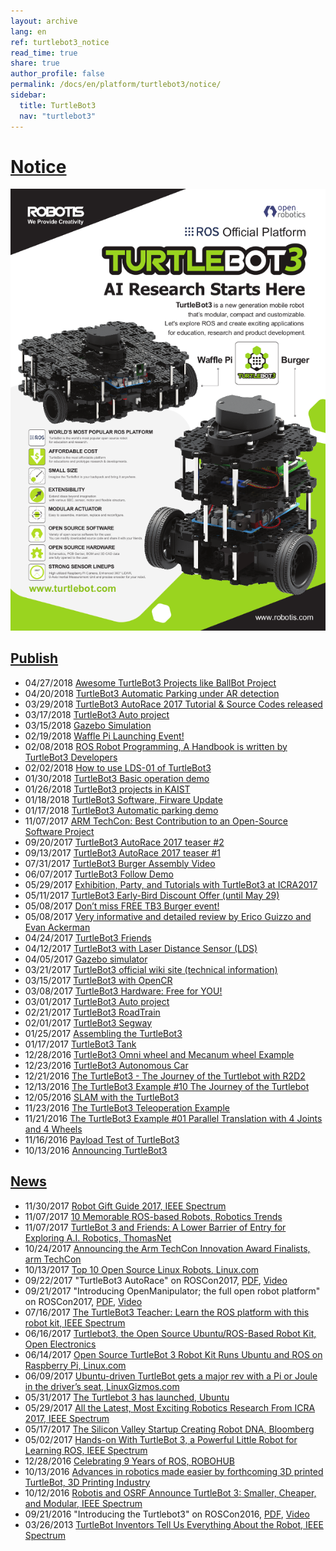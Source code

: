 ```yaml
---
layout: archive
lang: en
ref: turtlebot3_notice
read_time: true
share: true
author_profile: false
permalink: /docs/en/platform/turtlebot3/notice/
sidebar:
  title: TurtleBot3
  nav: "turtlebot3"
---
```


<div style="counter-reset: h1 1"></div>

# [Notice](#notice)

![](/assets/images/platform/turtlebot3/overview/turtlebot3_flyer_front_ver1806.png)

## [Publish](#publish)

  - 04/27/2018 [Awesome TurtleBot3 Projects like BallBot Project](https://discourse.ros.org/t/awesome-turtlebot3-projects-like-ballbot-project/4629)
  - 04/20/2018 [TurtleBot3 Automatic Parking under AR detection](https://discourse.ros.org/t/tb3-turtlebot3-automatic-parking-under-ar-detection/4476)
  - 03/29/2018 [TurtleBot3 AutoRace 2017 Tutorial & Source Codes released](https://discourse.ros.org/t/tb3-turtlebot3-autorace-2017-tutorial-source-codes-released/4339)
  - 03/17/2018 [TurtleBot3 Auto project](https://discourse.ros.org/t/tb3-turtlebot3-auto-project/1402)
  - 03/15/2018 [Gazebo Simulation](https://discourse.ros.org/t/tb3-gazebo-simulation/4207)
  - 02/19/2018 [Waffle Pi Launching Event!](https://discourse.ros.org/t/tb3-waffle-pi-launching-event/4005)
  - 02/08/2018 [ROS Robot Programming, A Handbook is written by TurtleBot3 Developers](http://community.robotsource.org/t/download-the-ros-robot-programming-book-for-free/51/)
  - 02/02/2018 [How to use LDS-01 of TurtleBot3](https://discourse.ros.org/t/tb3-how-to-use-lds-01-of-turtlebot3/3862)
  - 01/30/2018 [TurtleBot3 Basic operation demo](https://discourse.ros.org/t/tb3-turtlebot3-basic-operation-demo/3840)
  - 01/26/2018 [TurtleBot3 projects in KAIST](https://discourse.ros.org/t/turtlebot3-projects-in-kaist/3794)
  - 01/18/2018 [TurtleBot3 Software, Firware Update](https://discourse.ros.org/t/turtlebot3-software-and-firmware-update-and-waffle-pi/3729)
  - 01/17/2018 [TurtleBot3 Automatic parking demo](https://discourse.ros.org/t/tb3-turtlebot3-automatic-parking-demo/3720)
  - 11/07/2017 [ARM TechCon: Best Contribution to an Open-Source Software Project](https://discourse.ros.org/t/arm-techcon-best-contribution-to-an-open-source-software-project/3129)
  - 09/20/2017 [TurtleBot3 AutoRace 2017 teaser #2](https://discourse.ros.org/t/tb3-turtlebot3-autorace-2017-teaser-2/2701)
  - 09/13/2017 [TurtleBot3 AutoRace 2017 teaser #1](https://discourse.ros.org/t/tb3-turtlebot3-autorace-2017-teaser-1/2626)
  - 07/31/2017 [TurtleBot3 Burger Assembly Video](https://discourse.ros.org/t/tb3-turtlebot3-burger-assembly-video/2340)
  - 06/07/2017 [TurtleBot3 Follow Demo](https://discourse.ros.org/t/tb3-turtlebot3-follow-demo/1897)
  - 05/29/2017 [Exhibition, Party, and Tutorials with TurtleBot3 at ICRA2017](https://discourse.ros.org/t/tb3-exhibition-party-and-tutorials-with-turtlebot3-at-icra2017/1878)
  - 05/11/2017 [TurtleBot3 Early-Bird Discount Offer (until May 29)](https://discourse.ros.org/t/tb3-turtlebot3-early-bird-discount-offer-until-may-29/1830)
  - 05/08/2017 [Don’t miss FREE TB3 Burger event!](https://discourse.ros.org/t/tb3-dont-miss-free-tb3-burger-event/1809)
  - 05/08/2017 [Very informative and detailed review by Erico Guizzo and Evan Ackerman](https://discourse.ros.org/t/tb3-very-informative-and-detailed-review-by-erico-guizzo-and-evan-ackerman/1808)
  - 04/24/2017 [TurtleBot3 Friends](https://discourse.ros.org/t/tb3-turtlebot3-friends/1717)
  - 04/12/2017 [TurtleBot3 with Laser Distance Sensor (LDS)](https://discourse.ros.org/t/tb3-turtlebot3-with-laser-distance-sensor-lds/1644)
  - 04/05/2017 [Gazebo simulator](https://discourse.ros.org/t/tb3-gazebo-simulator/1608)
  - 03/21/2017 [TurtleBot3 official wiki site (technical information)](https://discourse.ros.org/t/tb3-turtlebot3-official-wiki-site-technical-information/1536)
  - 03/15/2017 [TurtleBot3 with OpenCR](https://discourse.ros.org/t/tb3-turtlebot3-with-opencr/1488)
  - 03/08/2017 [TurtleBot3 Hardware: Free for YOU!](https://discourse.ros.org/t/tb3-turtlebot3-hardware-free-for-you/1444)
  - 03/01/2017 [TurtleBot3 Auto project](https://discourse.ros.org/t/tb3-turtlebot3-auto-project/1402)
  - 02/21/2017 [TurtleBot3 RoadTrain](https://discourse.ros.org/t/tb3-turtlebot3-roadtrain/1364)
  - 02/01/2017 [TurtleBot3 Segway](https://discourse.ros.org/t/tb3-turtlebot3-segway/1247)
  - 01/25/2017 [Assembling the TurtleBot3](https://discourse.ros.org/t/tb3-assembling-the-turtlebot3/1208)
  - 01/17/2017 [TurtleBot3 Tank](https://discourse.ros.org/t/tb3-turtlebot3-tank/1169)
  - 12/28/2016 [TurtleBot3 Omni wheel and Mecanum wheel Example](https://discourse.ros.org/t/tb3-turtlebot3-omni-wheel-and-mecanum-wheel-example/1028)
  - 12/23/2016 [TurtleBot3 Autonomous Car](https://discourse.ros.org/t/tb3-turtlebot3-autonomous-car/1011)
  - 12/21/2016 [The TurtleBot3 - The Journey of the Turtlebot with R2D2](https://discourse.ros.org/t/tb3-the-turtlebot3-the-journey-of-the-turtlebot-with-r2d2/998)
  - 12/13/2016 [The TurtleBot3 Example #10 The Journey of the Turtlebot](https://discourse.ros.org/t/tb3-the-turtlebot3-example-10-the-journey-of-the-turtlebot/965)
  - 12/05/2016 [SLAM with the TurtleBot3](https://discourse.ros.org/t/tb3-slam-with-the-turtlebot3/927)
  - 11/23/2016 [The TurtleBot3 Teleoperation Example](https://discourse.ros.org/t/tb3-the-turtlebot3-teleoperation-example/865)
  - 11/21/2016 [The TurtleBot3 Example #01 Parallel Translation with 4 Joints and 4 Wheels](https://discourse.ros.org/t/tb3-the-turtlebot3-example-01-parallel-translation-with-4-joints-and-4-wheels/838)
  - 11/16/2016 [Payload Test of TurtleBot3](https://discourse.ros.org/t/tb3-payload-test-of-turtlebot3/827)
  - 10/13/2016 [Announcing TurtleBot3](https://discourse.ros.org/t/announcing-turtlebot3/623)

## [News](#news)

  - 11/30/2017 [Robot Gift Guide 2017, IEEE Spectrum](https://spectrum.ieee.org/automaton/robotics/home-robots/robot-gift-guide-2017)
  - 11/07/2017 [10 Memorable ROS-based Robots, Robotics Trends](http://roboticstrends.com/article/10_memorable_ros_based_robots)
  - 11/07/2017 [TurtleBot 3 and Friends: A Lower Barrier of Entry for Exploring A.I. Robotics, ThomasNet](https://news.thomasnet.com/fullstory/40007572)
  - 10/24/2017 [Announcing the Arm TechCon Innovation Award Finalists, arm TechCon](http://www.armtechcon.com/announcing-the-arm-techcon-innovation-award-finalists/)
  - 10/13/2017 [Top 10 Open Source Linux Robots, Linux.com](https://www.linux.com/blog/2017/10/top-10-open-source-linux-robots)
  - 09/22/2017 "TurtleBot3 AutoRace" on ROSCon2017, [PDF](https://roscon.ros.org/2017/presentations/ROSCon%202017%20Lightning%20211.pdf), [Video](https://vimeo.com/236177042#t=1760s)
  - 09/21/2017 "Introducing OpenManipulator; the full open robot platform" on ROSCon2017, [PDF](https://roscon.ros.org/2017/presentations/ROSCon%202017%20OpenManipulator.pdf), [Video](https://vimeo.com/236147296)
  - 07/16/2017 [The TurtleBot3 Teacher: Learn the ROS platform with this robot kit, IEEE Spectrum](https://spectrum.ieee.org/geek-life/hands-on/the-turtlebot3-teacher)
  - 06/16/2017 [Turtlebot3, the Open Source Ubuntu/ROS-Based Robot Kit, Open Electronics](https://www.open-electronics.org/turtlebot3-the-open-source-ubunturos-based-robot-kit/)
  - 06/14/2017 [Open Source TurtleBot 3 Robot Kit Runs Ubuntu and ROS on Raspberry Pi, Linux.com](https://www.linux.com/news/event/open-source-summit-na/2017/6/open-source-turtlebot-3-robot-kit-runs-ubuntu-and-ros-raspberry-pi)
  - 06/09/2017 [Ubuntu-driven TurtleBot gets a major rev with a Pi or Joule in the driver’s seat, LinuxGizmos.com](http://linuxgizmos.com/ubuntu-driven-turtlebot-gets-a-major-rev-with-a-pi-or-joule-in-the-drivers-seat/)
  - 05/31/2017 [The Turtlebot 3 has launched, Ubuntu](https://insights.ubuntu.com/2017/05/31/the-turtlebot-3-has-launched/)
  - 05/29/2017 [All the Latest, Most Exciting Robotics Research From ICRA 2017, IEEE Spectrum](http://spectrum.ieee.org/automaton/robotics/robotics-software/all-the-latest-most-exciting-robotics-research-from-icra-2017)
  - 05/17/2017 [The Silicon Valley Startup Creating Robot DNA, Bloomberg](https://www.bloomberg.com/news/videos/2017-05-17/the-silicon-valley-startup-creating-robot-dna-video)
  - 05/02/2017 [Hands-on With TurtleBot 3, a Powerful Little Robot for Learning ROS, IEEE Spectrum](http://spectrum.ieee.org/automaton/robotics/robotics-hardware/review-robotis-turtlebot-3)
  - 12/28/2016 [Celebrating 9 Years of ROS, ROBOHUB](http://robohub.org/celebrating-9-years-of-ros/)
  - 10/13/2016 [Advances in robotics made easier by forthcoming 3D printed TurtleBot, 3D Printing Industry](https://3dprintingindustry.com/news/advances-robotics-made-easier-forthcoming-3d-printed-turtlebot-96844/)
  - 10/12/2016 [Robotis and OSRF Announce TurtleBot 3: Smaller, Cheaper, and Modular, IEEE Spectrum](http://spectrum.ieee.org/automaton/robotics/diy/robotis-and-osrf-announce-turtlebot-3-smaller-cheaper-and-modular)
  - 09/21/2016 "Introducing the Turtlebot3" on ROSCon2016, [PDF](http://roscon.ros.org/2016/presentations/ROSCon2016_Turtlebot3_ROBOTIS.pdf), [Video](https://vimeo.com/187699447)
  - 03/26/2013 [TurtleBot Inventors Tell Us Everything About the Robot, IEEE Spectrum](http://spectrum.ieee.org/automaton/robotics/diy/interview-turtlebot-inventors-tell-us-everything-about-the-robot)
